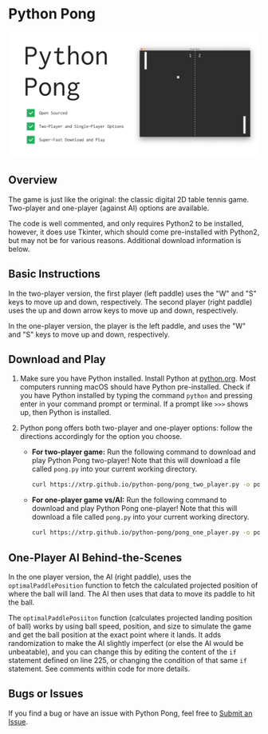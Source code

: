 # Python Pong

![Python Pong Graphic](graphic.jpg)

## Overview

The game is just like the original: the classic digital 2D table tennis game. Two-player and one-player (against AI) options are available.

The code is well commented, and only requires Python2 to be installed, however, it does use Tkinter, which should come pre-installed with Python2, but may not be for various reasons. Additional download information is below.

## Basic Instructions

In the two-player version, the first player (left paddle) uses the "W" and "S" keys to move up and down, respectively. The second player (right paddle) uses the up and down arrow keys to move up and down, respectively.

In the one-player version, the player is the left paddle, and uses the "W" and "S" keys to move up and down, respectively.

## Download and Play

1. Make sure you have Python installed. Install Python at [python.org](https://www.python.org/downloads/). Most computers running macOS should have Python pre-installed. Check if you have Python installed by typing the command ```python``` and pressing enter in your command prompt or terminal. If a prompt like ```>>>``` shows up, then Python is installed.

2. Python pong offers both two-player and one-player options: follow the directions accordingly for the option you choose.

    * **For two-player game:** Run the following command to download and play Python Pong two-player! Note that this will download a file called ```pong.py``` into your current working directory.

        ```bash
        curl https://xtrp.github.io/python-pong/pong_two_player.py -o pong.py && python pong.py
        ```

    * **For one-player game vs/AI:** Run the following command to download and play Python Pong one-player! Note that this will download a file called ```pong.py``` into your current working directory.

        ```bash
        curl https://xtrp.github.io/python-pong/pong_one_player.py -o pong.py && python pong.py
        ```

## One-Player AI Behind-the-Scenes

In the one player version, the AI (right paddle), uses the ```optimalPaddlePosition``` function to fetch the calculated projected position of where the ball will land. The AI then uses that data to move its paddle to hit the ball.

The ```optimalPaddlePosiiton``` function (calculates projected landing position of ball) works by using ball speed, position, and size to simulate the game and get the ball position at the exact point where it lands. It adds randomization to make the AI slightly imperfect (or else the AI would be unbeatable), and you can change this by editing the content of the ```if``` statement defined on line 225, or changing the condition of that same ```if``` statement. See comments within code for more details.

## Bugs or Issues

If you find a bug or have an issue with Python Pong, feel free to [Submit an Issue](https://github.com/xtrp/python-pong/issues/new).
